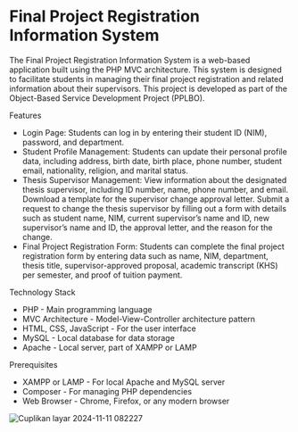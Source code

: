 # Final Project Registration Information System

The Final Project Registration Information System is a web-based application built using the PHP MVC architecture. This system is designed to facilitate students in managing their final project registration and related information about their supervisors. This project is developed as part of the Object-Based Service Development Project (PPLBO).

Features
- Login Page: Students can log in by entering their student ID (NIM), password, and department.
- Student Profile Management: Students can update their personal profile data, including address, birth date, birth place, phone number, student email, nationality, religion, and marital status.
- Thesis Supervisor Management: View information about the designated thesis supervisor, including ID number, name, phone number, and email. Download a template for the supervisor change approval letter. Submit a request to change the thesis supervisor by filling out a form with details such as student name, NIM, current supervisor’s name and ID, new supervisor’s name and ID, the approval letter, and the reason for the change.
- Final Project Registration Form: Students can complete the final project registration form by entering data such as name, NIM, department, thesis title, supervisor-approved proposal, academic transcript (KHS) per semester, and proof of tuition payment.

Technology Stack
- PHP - Main programming language
- MVC Architecture - Model-View-Controller architecture pattern
- HTML, CSS, JavaScript - For the user interface
- MySQL - Local database for data storage
- Apache - Local server, part of XAMPP or LAMP

Prerequisites
- XAMPP or LAMP - For local Apache and MySQL server
- Composer - For managing PHP dependencies
- Web Browser - Chrome, Firefox, or any modern browser

![Cuplikan layar 2024-11-11 082227](https://github.com/user-attachments/assets/a462497f-f9c0-43c2-a9fa-be0955b650fe)

